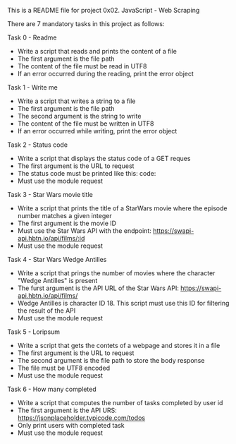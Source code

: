 This is a README file for project 0x02. JavaScript - Web Scraping

There are 7 mandatory tasks in this project as follows:

Task 0 - Readme
 - Write a script that reads and prints the content of a file
  - The first argument is the file path
  - The content of the file must be read in UTF8
  - If an error occurred during the reading, print the error object

Task 1 - Write me
 - Write a script that writes a string to a file
  - The first argument is the file path
  - The second argument is the string to write
  - The content of the file must be written in UTF8
  - If an error occurred while writing, print the error object

Task 2 - Status code
 - Write a script that displays the status code of a GET reques
  - The first argument is the URL to request
  - The status code must be printed like this: code: <status code>
  - Must use the module request

Task 3 - Star Wars movie title
 - Write a script that prints the title of a StarWars movie where the episode
   number matches a given integer
  - The first argument is the movie ID
  - Must use the Star Wars API with the endpoint:
    https://swapi-api.hbtn.io/api/films/:id
  - Must use the module request

Task 4 - Star Wars Wedge Antilles
 - Write a script that prings the number of movies where the character "Wedge
   Antilles" is present
  - The furst argument is the API URL of the Star Wars API:
    https://swapi-api.hbtn.io/api/films/
  - Wedge Antilles is character ID 18. This script must use this ID for
    filtering the result of the API
  - Must use the module request

Task 5 - Loripsum
 - Write a script that gets the contets of a webpage and stores it in a file
  - The first argument is the URL to request
  - The second argument is the file path to store the body response
  - The file must be UTF8 encoded
  - Must use the module request

Task 6 - How many completed
 - Write a script that computes the number of tasks completed by user id
  - The first argument is the API URS:
    https://jsonplaceholder.typicode.com/todos
  - Only print users with completed task
  - Must use the module request
